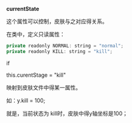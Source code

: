 **currentState**

这个属性可以控制，皮肤与之对应得关系。

在类中，定义只读属性：

```js
private readonly NORMAL: string = "normal";
private readonly KILL: string = "kill";
```
if 

this.curentStage = "kill"

映射到皮肤文件中得某一属性。

如：y.kill = 100;

就是，当前状态为 kill时，皮肤中得y轴坐标是100；